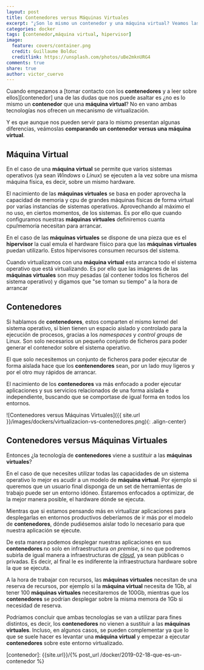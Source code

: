 ```yaml
---
layout: post
title: Contenedores versus Máquinas Virtuales
excerpt: "¿Son lo mismo un contenedor y una máquina virtual? Veamos las diferencias y utilidades de los contenedores versus máquinas virtuales."
categories: docker
tags: [contenedor,máquina virtual, hipervisor]
image:
  feature: covers/container.png
  credit: Guillaume Bolduc
  creditlink: https://unsplash.com/photos/uBe2mknURG4
comments: true
share: true
author: victor_cuervo
---
```


Cuando empezamos a [tomar contacto con los **contenedores** y a leer sobre ellos][contenedor] una de las dudas que nos puede asaltar es ¿no es lo mismo un **contenedor** que una **máquina virtual**? No en vano ambas tecnologías nos ofrecen un mecanismo de virtualización.

Y es que aunque nos pueden servir para lo mismo presentan algunas diferencias, veámoslas **comparando un contenedor versus una máquina virtual**.

## Máquina Virtual

En el caso de una **máquina virtual** se permite que varios sistemas operativos (ya sean *Windows* o *Linux*) se ejecuten a la vez sobre una misma máquina física, es decir, sobre un mismo hardware.

El nacimiento de las **máquinas virtuales** se basa en poder aprovecha la capacidad de memoria y cpu de grandes máquinas físicas de forma virtual por varias instancias de sistemas operativos. Aprovechando al máximo el no uso, en ciertos momentos, de los sistemas. Es por ello que cuando configuramos nuestras **máquinas virtuales** definiremos cuanta cpu/memoria necesitan para arrancar.

En el caso de las **máquinas virtuales** se dispone de una pieza que es el **hipervisor** la cual emula el hardware físico para que las **máquinas virtuales** puedan utilizarlo. Estos hipervisores consumen recursos del sistema.

Cuando virtualizamos con una **máquina virtual** esta arranca todo el sistema operativo que está virtualizando. Es por ello que las imágenes de las **máquinas virtuales** son muy pesadas (al contener todos los ficheros del sistema operativo) y digamos que "se toman su tiempo" a la hora de arrancar

## Contenedores

Si hablamos de **contenedores**, estos comparten el mismo kernel del sistema operativo, si bien tienen un espacio aislado y controlado para la ejecución de procesos, gracias a los *namespaces* y *control groups* de Linux. Son solo necesarios un pequeño conjunto de ficheros para poder generar el contenedor sobre el sistema operativo.

El que solo necesitemos un conjunto de ficheros para poder ejecutar de forma aislada hace que los **contenendores** sean, por un lado muy ligeros y por el otro muy rápidos de arrancar.

El nacimiento de los **contenedores** va más enfocado a poder ejecutar aplicaciones y sus servicios relacionados de una forma aislada e independiente, buscando que se comportase de igual forma en todos los entornos.

![Contenedores versus Máquinas Virtuales]({{ site.url }}/images/dockers/virtualizacion-vs-contenedores.png){: .align-center}


## Contenedores versus Máquinas Virtuales
Entonces ¿la tecnología de **contenedores** viene a sustituir a las **máquinas virtuales**?

En el caso de que necesites utilizar todas las capacidades de un sistema operativo lo mejor es acudir a un modelo de **máquina virtual**. Por ejemplo si queremos que un usuario final disponga de un set de herramientas de trabajo puede ser un entorno idóneo. Estaremos enfocados a optimizar, de la mejor manera posible, el hardware dónde se ejecuta.

Mientras que si estamos pensando más en virtualizar aplicaciones para desplegarlas en entornos productivos deberíamos de ir más por el modelo de **contenedores**, dónde pudiésemos aislar todo lo necesario para que nuestra aplicación se ejecute.

De esta manera podemos desplegar nuestras aplicaciones en sus **contenedores** no solo en infraestructura *on premise*, si no que podremos subirla de igual manera a infraestructuras de [*cloud*][cloud], ya sean públicas o privadas. Es decir, al final le es indiferente la infraestructura hardware sobre la que se ejecuta.

A la hora de trabajar con recursos, las **máquinas virtuales** necesitan de una reserva de recursos, por ejemplo si la **máquina virtual** necesita de 1Gb, al tener 100 **máquinas virtuales** necesitaremos de 100Gb, mientras que los **contenedores** se podrían desplegar sobre la misma memora de 1Gb si necesidad de reserva.

Podríamos concluir que ambas tecnologías se van a utilizar para fines distintos, es decir, los **contenedores** no vienen a sustituir a las **máquinas virtuales**. Incluso, en algunos casos, se pueden complementar ya que lo que se suele hacer es levantar una **máquina virtual** y empezar a ejecutar **contenedores** sobre este entorno virtualizado.

[cloud]: {{site.url}}/cloud/
[contenedor]: {{site.url}}/{% post_url /docker/2019-02-18-que-es-un-contenedor %}
